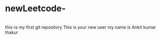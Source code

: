 # newLeetcode-
<br>
this-is my first git repository
This is your new user my name is Ankit kumar thakur